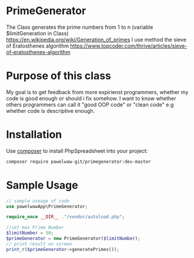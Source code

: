 # PrimeGenerator

The Class generates the prime numbers from 1 to n (variable $limitGeneration in Class)
https://en.wikipedia.org/wiki/Generation_of_primes
I use method the sieve of Eratosthenes algorithm
https://www.topcoder.com/thrive/articles/sieve-of-eratosthenes-algorithm

# Purpose of this class

My goal is to get feedback from more expirienst programmers, whether my code is good enough
or should i fix somehow.
I want to know whether others programmers can call it "good OOP code" or "clean code"
e.g whether code is descriptive enough.


# Installation

Use [composer](https://getcomposer.org) to install PhpSpreadsheet into your project:

```sh
composer require pawelwaw-git/primegenerator:dev-master
```

# Sample Usage

```php
// sample useage of code
use pawelwawApp\PrimeGenerator;

require_once __DIR__ ."/vendor/autoload.php";

//set max Prime Number
$limitNumber = 50;
$primeGenerator = new PrimeGenerator($limitNumber);
// print result on screen
print_r($primeGenerator->generatePrimes());

```
